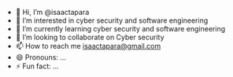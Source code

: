 - 👋 Hi, I’m @isaactapara
- 👀 I’m interested in cyber security and software engineering
- 🌱 I’m currently learning cyber security and software engineering
- 💞️ I’m looking to collaborate on Cyber security 
- 📫 How to reach me isaactapara@gmail.com
- 😄 Pronouns: ...
- ⚡ Fun fact: ...

<!---
isaactapara/isaactapara is a ✨ special ✨ repository because its `README.md` (this file) appears on your GitHub profile.
You can click the Preview link to take a look at your changes.
--->

